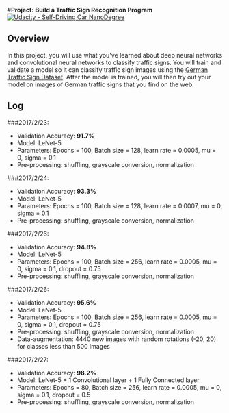 #**Project: Build a Traffic Sign Recognition Program**
[![Udacity - Self-Driving Car NanoDegree](https://s3.amazonaws.com/udacity-sdc/github/shield-carnd.svg)](http://www.udacity.com/drive)

Overview
---
In this project, you will use what you've learned about deep neural networks and convolutional neural networks to classify traffic signs. You will train and validate a model so it can classify traffic sign images using the [German Traffic Sign Dataset](http://benchmark.ini.rub.de/?section=gtsrb&subsection=dataset). After the model is trained, you will then try out your model on images of German traffic signs that you find on the web.

Log
---
###2017/2/23:
 - Validation Accuracy: **91.7%**
 - Model: LeNet-5
 - Parameters: Epochs = 100, Batch size = 128, learn rate = 0.0005, mu = 0, sigma = 0.1 
 - Pre-processing: shuffling, grayscale conversion, normalization

###2017/2/24:
 - Validation Accuracy: **93.3%**
 - Model: LeNet-5
 - Parameters: Epochs = 100, Batch size = 128, learn rate = 0.0007, mu = 0, sigma = 0.1 
 - Pre-processing: shuffling, grayscale conversion, normalization

###2017/2/26:
 - Validation Accuracy: **94.8%**
 - Model: LeNet-5
 - Parameters: Epochs = 100, Batch size = 256, learn rate = 0.0005, mu = 0, sigma = 0.1, dropout = 0.75
 - Pre-processing: shuffling, grayscale conversion, normalization

###2017/2/26:
 - Validation Accuracy: **95.6%**
 - Model: LeNet-5
 - Parameters: Epochs = 100, Batch size = 256, learn rate = 0.0005, mu = 0, sigma = 0.1, dropout = 0.75
 - Pre-processing: shuffling, grayscale conversion, normalization
 - Data-augmentation: 4440 new images with random rotations (-20, 20) for classes less than 500 images

###2017/2/27:
- Validation Accuracy: **98.2%**
- Model: LeNet-5 + 1 Convolutional layer + 1 Fully Connected layer
- Parameters: Epochs = 80, Batch size = 256, learn rate = 0.0005, mu = 0, sigma = 0.1, dropout = 0.5
- Pre-processing: shuffling, grayscale conversion, normalization
